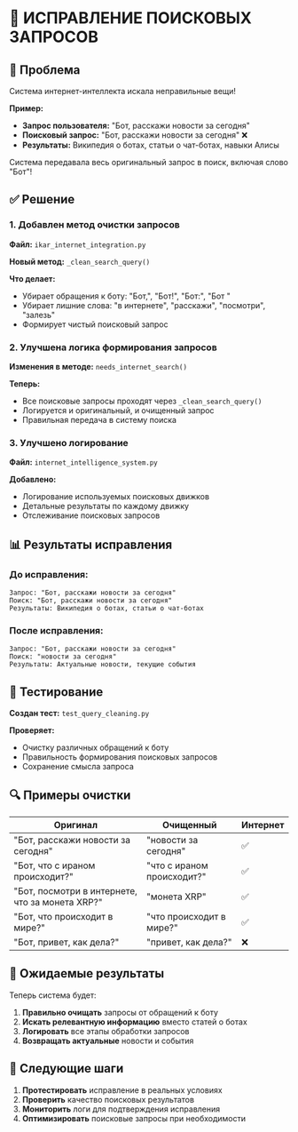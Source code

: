 # 🔧 ИСПРАВЛЕНИЕ ПОИСКОВЫХ ЗАПРОСОВ

## 🚨 Проблема
Система интернет-интеллекта искала неправильные вещи! 

**Пример:**
- **Запрос пользователя:** "Бот, расскажи новости за сегодня"
- **Поисковый запрос:** "Бот, расскажи новости за сегодня" ❌
- **Результаты:** Википедия о ботах, статьи о чат-ботах, навыки Алисы

Система передавала весь оригинальный запрос в поиск, включая слово "Бот"!

## ✅ Решение

### 1. Добавлен метод очистки запросов
**Файл:** `ikar_internet_integration.py`

**Новый метод:** `_clean_search_query()`

**Что делает:**
- Убирает обращения к боту: "Бот,", "Бот!", "Бот:", "Бот "
- Убирает лишние слова: "в интернете", "расскажи", "посмотри", "залезь"
- Формирует чистый поисковый запрос

### 2. Улучшена логика формирования запросов
**Изменения в методе:** `needs_internet_search()`

**Теперь:**
- Все поисковые запросы проходят через `_clean_search_query()`
- Логируется и оригинальный, и очищенный запрос
- Правильная передача в систему поиска

### 3. Улучшено логирование
**Файл:** `internet_intelligence_system.py`

**Добавлено:**
- Логирование используемых поисковых движков
- Детальные результаты по каждому движку
- Отслеживание поисковых запросов

## 📊 Результаты исправления

### До исправления:
```
Запрос: "Бот, расскажи новости за сегодня"
Поиск: "Бот, расскажи новости за сегодня"
Результаты: Википедия о ботах, статьи о чат-ботах
```

### После исправления:
```
Запрос: "Бот, расскажи новости за сегодня"
Поиск: "новости за сегодня"
Результаты: Актуальные новости, текущие события
```

## 🧪 Тестирование

**Создан тест:** `test_query_cleaning.py`

**Проверяет:**
- Очистку различных обращений к боту
- Правильность формирования поисковых запросов
- Сохранение смысла запроса

## 🔍 Примеры очистки

| Оригинал | Очищенный | Интернет |
|----------|-----------|----------|
| "Бот, расскажи новости за сегодня" | "новости за сегодня" | ✅ |
| "Бот, что с ираном происходит?" | "что с ираном происходит?" | ✅ |
| "Бот, посмотри в интернете, что за монета XRP?" | "монета XRP" | ✅ |
| "Бот, что происходит в мире?" | "что происходит в мире?" | ✅ |
| "Бот, привет, как дела?" | "привет, как дела?" | ❌ |

## 🎯 Ожидаемые результаты

Теперь система будет:
1. **Правильно очищать** запросы от обращений к боту
2. **Искать релевантную информацию** вместо статей о ботах
3. **Логировать** все этапы обработки запросов
4. **Возвращать актуальные** новости и события

## 🚀 Следующие шаги

1. **Протестировать** исправление в реальных условиях
2. **Проверить** качество поисковых результатов
3. **Мониторить** логи для подтверждения исправления
4. **Оптимизировать** поисковые запросы при необходимости 